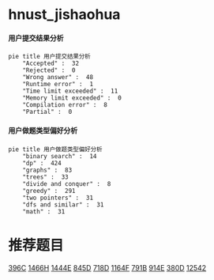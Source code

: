 # hnust_jishaohua

<!-- tabs:start -->



#### **用户提交结果分析**

```mermaid
pie title 用户提交结果分析
    "Accepted" :  32
    "Rejected" :  0
    "Wrong answer" :  48
    "Runtime error" :  1
    "Time limit exceeded" :  11
    "Memory limit exceeded" :  0
    "Compilation error" :  8
    "Partial" :  0
```

#### **用户做题类型偏好分析**

```mermaid
pie title 用户做题类型偏好分析
    "binary search" :  14
    "dp" :  424
    "graphs" :  83
    "trees" :  33
    "divide and conquer" :  8
    "greedy" :  291
    "two pointers" :  31
    "dfs and similar" :  31
    "math" :  31
```



<!-- tabs:end -->
# 推荐题目
[396C](https://codeforces.com/contest/396/problem/C)
[1466H](https://codeforces.com/contest/1466/problem/H)
[1444E](https://codeforces.com/contest/1444/problem/E)
[845D](https://codeforces.com/contest/845/problem/D)
[718D](https://codeforces.com/contest/718/problem/D)
[1164F](https://codeforces.com/contest/1164/problem/F)
[791B](https://codeforces.com/contest/791/problem/B)
[914E](https://codeforces.com/contest/914/problem/E)
[380D](https://codeforces.com/contest/380/problem/D)
[12542](https://codeforces.com/contest/1254/problem/2)
